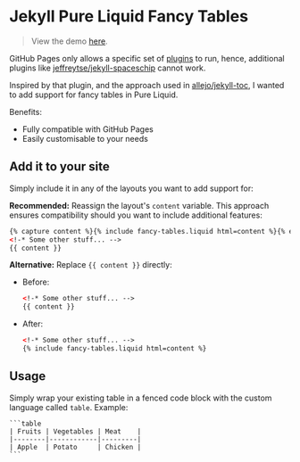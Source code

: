 # Jekyll Pure Liquid Fancy Tables

> View the demo [here](https://richdom2185.github.io/jekyll-fancy-tables).

GitHub Pages only allows a specific set of [plugins](https://pages.github.com/versions/) to run, hence, additional plugins like [jeffreytse/jekyll-spaceschip](https://github.com/jeffreytse/jekyll-spaceship) cannot work.

Inspired by that plugin, and the approach used in [allejo/jekyll-toc](https://github.com/allejo/jekyll-toc), I wanted to add support for fancy tables in Pure Liquid.

Benefits:

* Fully compatible with GitHub Pages
* Easily customisable to your needs

## Add it to your site

Simply include it in any of the layouts you want to add support for:

**Recommended:** Reassign the layout's `content` variable. This approach ensures compatibility should you want to include additional features:

```html
{% capture content %}{% include fancy-tables.liquid html=content %}{% endcapture %}
<!-* Some other stuff... -->
{{ content }}
```

**Alternative:** Replace `{{ content }}` directly:

* Before:

  ```html
  <!-* Some other stuff... -->
  {{ content }}
  ```

* After:

  ```html
  <!-* Some other stuff... -->
  {% include fancy-tables.liquid html=content %}
  ```

## Usage

Simply wrap your existing table in a fenced code block with the custom language called `table`. Example:

    ```table
    | Fruits | Vegetables | Meat    |
    |--------|------------|---------|
    | Apple  | Potato     | Chicken |
    ```
